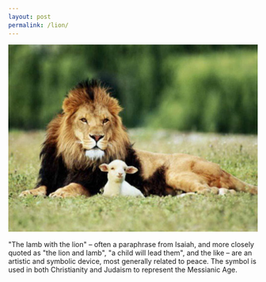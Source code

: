 ```yaml
---
layout: post
permalink: /lion/
---
```



![Lion](/lion.jpg)

"The lamb with the lion" – often a paraphrase from Isaiah, and more closely quoted as "the lion and lamb", "a child will lead them", and the like – are an artistic and symbolic device, most generally related to peace.
The symbol is used in both Christianity and Judaism to represent the Messianic Age.
